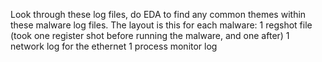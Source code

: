 Look through these log files, do EDA to find any common themes within these malware log files.
The layout is this for each malware:
1 regshot file (took one register shot before running the malware, and one after)
1 network log for the ethernet
1 process monitor log
